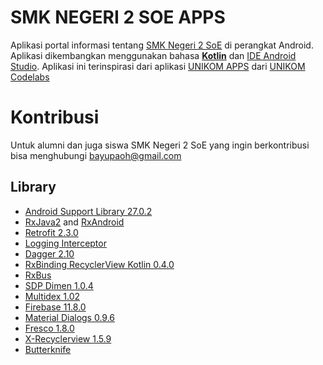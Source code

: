 # SMK NEGERI 2 SOE APPS
Aplikasi portal informasi tentang [SMK Negeri 2 SoE](http://smkn2soe.sch.id/newportal/html/index.php) di perangkat Android. Aplikasi dikembangkan menggunakan bahasa [**Kotlin**](https://kotlinlang.org/) dan [IDE Android Studio](https://developer.android.com/studio/index.html?hl=id). Aplikasi ini terinspirasi dari aplikasi [UNIKOM APPS](https://play.google.com/store/apps/details?id=com.codelabs.unikomapps&hl=en) dari [UNIKOM Codelabs](http://codelabs.unikom.ac.id/)

# Kontribusi
Untuk alumni dan juga siswa SMK Negeri 2 SoE yang ingin berkontribusi bisa menghubungi [bayupaoh@gmail.com]()

## Library
- [Android Support Library 27.0.2](https://developer.android.com/topic/libraries/support-library/index.html)
- [RxJava2](https://github.com/ReactiveX/RxJava) and [RxAndroid](https://github.com/ReactiveX/RxAndroid)
- [Retrofit 2.3.0](http://square.github.io/retrofit/)
- [Logging Interceptor](https://github.com/square/okhttp/tree/master/okhttp-logging-interceptor)
- [Dagger 2.10](http://google.github.io/dagger/)
- [RxBinding RecyclerView Kotlin 0.4.0](https://github.com/JakeWharton/butterknife)
- [RxBus](https://github.com/AndroidKnife/RxBus)
- [SDP Dimen 1.0.4](https://github.com/intuit/sdp)
- [Multidex 1.02](https://developer.android.com/studio/build/multidex.html)
- [Firebase 11.8.0](https://firebase.google.com/docs/android/setup)
- [Material Dialogs 0.9.6](https://github.com/afollestad/material-dialogs)
- [Fresco 1.8.0](https://github.com/facebook/fresco)
- [X-Recyclerview 1.5.9](https://github.com/XRecyclerView/XRecyclerView)
- [Butterknife](https://github.com/JakeWharton/butterknife)


